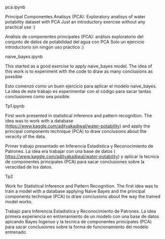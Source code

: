 pca.ipynb

Principal Componentes Analisys (PCA): Exploratory analisys of water potability dataset with PCA Just an introductory exercise without any practical use :)

Análisis de componentes principales (PCA): análisis exploratorio del conjunto de datos de potabilidad del agua con PCA Solo un ejercicio introductorio sin ningún uso práctico :)


naive_bayes.ipynb

This started as a good exercise to apply naive_bayes model. The idea of this work is to experiment with the code to draw as many conclusions as possible

Esto comenzó como un buen ejercicio para aplicar el modelo naive_bayes. La idea de este trabajo es experimentar con el código para sacar tantas conclusiones como sea posible.

Tp1.ipynb

First work presented in statistical inference and pattern recognition. The idea was to work with a database (https://www.kaggle.com/adityakadiwal/water-potability) and apply the principal components technique (PCA) to draw conclusions about the veracity of the data.

Primer trabajo presentado en Inferencia Estadística y Reconocimiento de Patrones. La idea era trabajar con una base de datos ( https://www.kaggle.com/adityakadiwal/water-potability) y aplicar la tecnica de componentes principales (PCA) para sacar conclusiones sobre la veracidad de los datos.

Tp2

Work for Statistical Inference and Pattern Recognition. The first idea was to train a model with a database applying Naive Bayes and the principal components technique (PCA) to draw conclusions about the way the trained model works.

Trabajo para Inferencia Estadística y Reconocimiento de Patrones. La idea primera experiencia en entrenamiento de un modelo con una base de datos apicando Bayes Ingenuo y  la tecnica de componentes principales (PCA) para sacar conclusiones sobre la forma de funcionamiento del modelo entrenado
